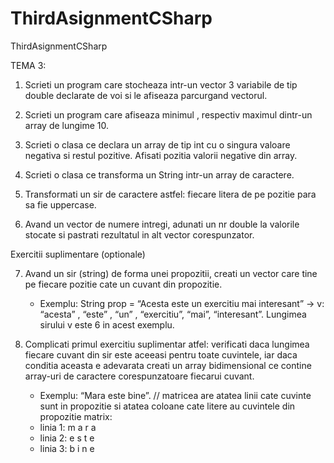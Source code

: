 # ThirdAsignmentCSharp
 ThirdAsignmentCSharp

TEMA 3:

1. Scrieti un program care stocheaza intr-un vector 3 variabile de tip double declarate de voi si le afiseaza parcurgand vectorul.

2. Scrieti un program care afiseaza minimul , respectiv maximul dintr-un array de lungime 10.

3. Scrieti o clasa ce declara un array de tip int cu o singura valoare negativa si restul pozitive. Afisati pozitia valorii negative din array.

4. Scrieti o clasa ce transforma un String intr-un array de caractere.

5. Transformati un sir de caractere astfel: fiecare litera de pe pozitie para sa fie uppercase. 

6. Avand un vector de numere intregi, adunati un nr double la valorile stocate si pastrati rezultatul in alt vector corespunzator.


Exercitii suplimentare (optionale)

7. Avand un sir (string) de forma unei propozitii, creati un vector care tine pe fiecare pozitie cate un cuvant din propozitie. 
     - Exemplu: String prop = “Acesta este un exercitiu mai interesant” -> v: “acesta” , “este” , “un” , “exercitiu”, “mai”, “interesant”. Lungimea sirului v este 6 in acest exemplu.

8. Complicati primul exercitiu suplimentar atfel: verificati daca lungimea fiecare cuvant din sir este aceeasi pentru toate cuvintele, iar daca conditia aceasta e adevarata creati un array bidimensional ce contine array-uri de caractere corespunzatoare fiecarui cuvant. 
     - Exemplu: “Mara este bine”.
// matricea are atatea linii cate cuvinte sunt in propozitie si atatea coloane cate litere au cuvintele din propozitie
matrix:
     - linia 1: m a r a
     - linia 2: e s t e
     - linia 3: b i n e
